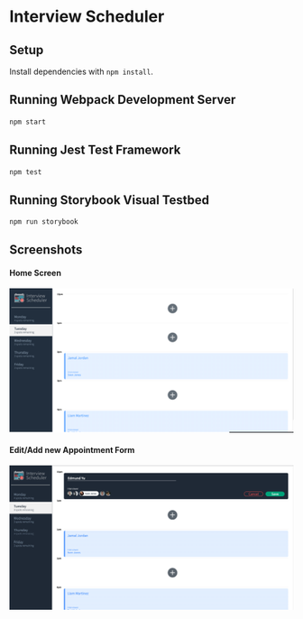 # Interview Scheduler

## Setup

Install dependencies with `npm install`.

## Running Webpack Development Server

```sh
npm start
```

## Running Jest Test Framework

```sh
npm test
```

## Running Storybook Visual Testbed

```sh
npm run storybook
```

## Screenshots

#### Home Screen

!["Home Screen"](https://github.com/Nolelle/scheduler/blob/master/docs/Home.png?raw=true)

#### Edit/Add new Appointment Form

!["Edit Form "](https://github.com/Nolelle/scheduler/blob/master/docs/Edit%20Form%20.png?raw=true)
